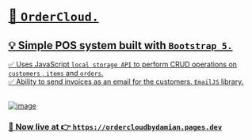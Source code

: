 # <u>🛒 `OrderCloud.`<u>

## 💡 Simple POS system built with  <a href="https://getbootstrap.com" target=_blank>`Bootstrap 5.`</a>
  
✅ Uses JavaScript `local storage API` to perform CRUD operations on `customers` , `items` and `orders`.  
✅ Ability to send invoices as an email for the customers. <a href="https://www.emailjs.com/" target=_blank>`EmailJS`</a> library.<br><br>
  
  



![image](https://github.com/DamianRavinduPeiris/OrderCloud/assets/115478137/1bf7f2ff-83ad-4b00-8e91-93a33b6211be)


### 🚀 Now live at 👉  <a href="https://ordercloudbydamian.pages.dev" target=_blank>`https://ordercloudbydamian.pages.dev`</a>


